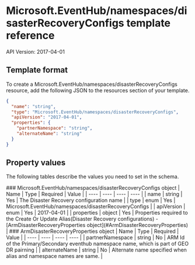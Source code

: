 # Microsoft.EventHub/namespaces/disasterRecoveryConfigs template reference
API Version: 2017-04-01
## Template format

To create a Microsoft.EventHub/namespaces/disasterRecoveryConfigs resource, add the following JSON to the resources section of your template.

```json
{
  "name": "string",
  "type": "Microsoft.EventHub/namespaces/disasterRecoveryConfigs",
  "apiVersion": "2017-04-01",
  "properties": {
    "partnerNamespace": "string",
    "alternateName": "string"
  }
}
```
## Property values

The following tables describe the values you need to set in the schema.

<a id="Microsoft.EventHub/namespaces/disasterRecoveryConfigs" />
### Microsoft.EventHub/namespaces/disasterRecoveryConfigs object
|  Name | Type | Required | Value |
|  ---- | ---- | ---- | ---- |
|  name | string | Yes | The Disaster Recovery configuration name |
|  type | enum | Yes | Microsoft.EventHub/namespaces/disasterRecoveryConfigs |
|  apiVersion | enum | Yes | 2017-04-01 |
|  properties | object | Yes | Properties required to the Create Or Update Alias(Disaster Recovery configurations) - [ArmDisasterRecoveryProperties object](#ArmDisasterRecoveryProperties) |


<a id="ArmDisasterRecoveryProperties" />
### ArmDisasterRecoveryProperties object
|  Name | Type | Required | Value |
|  ---- | ---- | ---- | ---- |
|  partnerNamespace | string | No | ARM Id of the Primary/Secondary eventhub namespace name, which is part of GEO DR pairning |
|  alternateName | string | No | Alternate name specified when alias and namespace names are same. |

